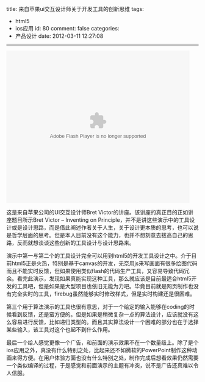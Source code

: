 title: 来自苹果ui交互设计师关于开发工具的创新思维
tags:
  - html5
  - ios应用
id: 80
comment: false
categories:
  - 产品设计
date: 2012-03-11 12:27:08
---

<object width="480" height="400" classid="clsid:d27cdb6e-ae6d-11cf-96b8-444553540000" codebase="http://download.macromedia.com/pub/shockwave/cabs/flash/swflash.cab#version=6,0,40,0"><param name="src" value="http://player.youku.com/player.php/sid/XMzUyOTIyNzg0/v.swf" /><param name="quality" value="high" /><param name="allowscriptaccess" value="sameDomain" /><param name="allowfullscreen" value="true" /><embed width="480" height="400" type="application/x-shockwave-flash" src="http://player.youku.com/player.php/sid/XMzUyOTIyNzg0/v.swf" quality="high" allowscriptaccess="sameDomain" allowfullscreen="true" /></object>

这是来自苹果公司的UI交互设计师Bret Victor的讲座。该讲座的真正目的正如讲座题目所示Bret Victor – Inventing on Principle，并不是讲这些演示中的工具设计或是设计思路，而是借此阐述作者关于人生，关于设计更本质的思考，也可以说是哲学层面的思考。但是本人目前没有这个能力，也并不想刻意去拔高自己的思路，反而就想谈谈这些创新的工具设计与设计思路来。

演示中第一与第二个的工具设计完全可以用到html5的开发工具设计之中。介于目前html5正是火热，特别是基于canvas的开发，无奈用js来写画面有很多绘图代码而且不能实时反馈，但如果使用类似flash的代码生产工具，又容易导致代码冗余。看完此演示，发现如果真能实现这种工具，那么就应该是目前最适合html5开发的工具吧，但是如果是大型项目也依旧无能为力吧。毕竟目前就是网页制作也没有完全实时的工具，firebug虽然能够实时修改样式，但是实时构建还是很困难。

第三个用于算法演示的工具也很有意思，对于一个给定的输入能够在coding的时候看到反馈，还是蛮方便的。但是如果是稍微复杂一点的算法设计，应该就没有这么容易进行反馈，比如递归类型的。而且其实算法设计一个困难的部分也在于选择某些输入，该工具对这个也起不到什么作用。

最后一个给人感觉更像一个广告，和前面的演示效果不在一个数量级上。除了是个ios应用之外，真没有什么特别之处，比起来还不如微软的PowerPoint制作这种动画来得方便。在用户体验方面也没有什么特别之处，制作完成后想看效果仍然需要一个类似编译的过程，于是感觉和前面演示的主题有冲突，说不是广告还真难以令人信服。